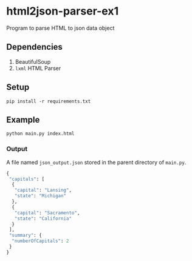 # html2json-parser-ex1
Program to parse HTML to json data object

## Dependencies
1. BeautifulSoup
2. `lxml` HTML Parser

## Setup

`pip install -r requirements.txt`

## Example

`python main.py index.html`

### Output

A file named `json_output.json` stored in the parent directory of `main.py`.

```python
{
 "capitals": [
  {
   "capital": "Lansing",
   "state": "Michigan"
  },
  {
   "capital": "Sacramento",
   "state": "California"
  }
 ],
 "summary": {
  "numberOfCapitals": 2
 }
}
```
